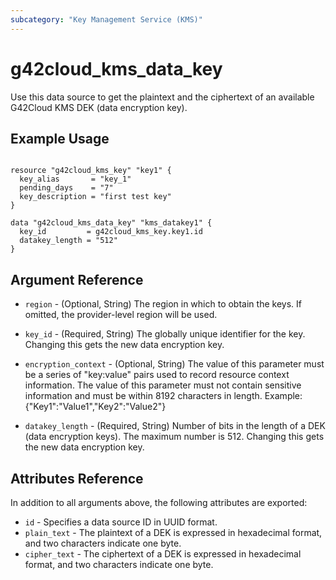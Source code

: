 ```yaml
---
subcategory: "Key Management Service (KMS)"
---
```


# g42cloud_kms_data_key

Use this data source to get the plaintext and the ciphertext of an available
G42Cloud KMS DEK (data encryption key).

## Example Usage

```hcl

resource "g42cloud_kms_key" "key1" {
  key_alias       = "key_1"
  pending_days    = "7"
  key_description = "first test key"
}

data "g42cloud_kms_data_key" "kms_datakey1" {
  key_id         = g42cloud_kms_key.key1.id
  datakey_length = "512"
}
```

## Argument Reference

* `region` - (Optional, String) The region in which to obtain the keys. If omitted, the provider-level region will be
  used.

* `key_id` - (Required, String) The globally unique identifier for the key. Changing this gets the new data encryption
  key.

* `encryption_context` - (Optional, String) The value of this parameter must be a series of
  "key:value" pairs used to record resource context information. The value of this parameter must not contain sensitive
  information and must be within 8192 characters in length. Example: {"Key1":"Value1","Key2":"Value2"}

* `datakey_length` - (Required, String) Number of bits in the length of a DEK (data encryption keys). The maximum number
  is 512. Changing this gets the new data encryption key.

## Attributes Reference

In addition to all arguments above, the following attributes are exported:

* `id` - Specifies a data source ID in UUID format.
* `plain_text` - The plaintext of a DEK is expressed in hexadecimal format, and two characters indicate one byte.
* `cipher_text` - The ciphertext of a DEK is expressed in hexadecimal format, and two characters indicate one byte.
